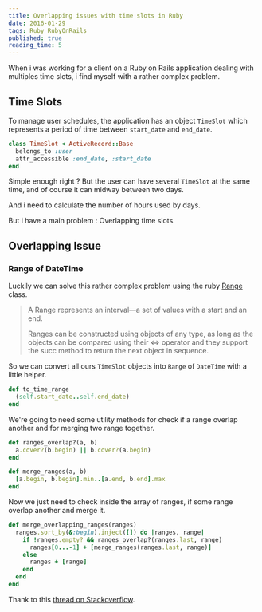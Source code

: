 ```yaml
---
title: Overlapping issues with time slots in Ruby
date: 2016-01-29
tags: Ruby RubyOnRails
published: true
reading_time: 5
---
```


When i was working for a client on a Ruby on Rails application dealing with multiples time slots,
i find myself with a rather complex problem.

## Time Slots

To manage user schedules, the application has an object `TimeSlot` which represents a period of time between `start_date` and `end_date`.

```ruby
class TimeSlot < ActiveRecord::Base
  belongs_to :user
  attr_accessible :end_date, :start_date
end
```

Simple enough right ? But the user can have several `TimeSlot` at the same time, and of course it can midway between two days.

And i need to calculate the number of hours used by days.

But i have a main problem : Overlapping time slots.

## Overlapping Issue

### Range of DateTime

Luckily we can solve this rather complex problem using the ruby
[Range](http://ruby-doc.org/core-1.9.3/Range.html) class.

> A Range represents an interval—a set of values with a start and an end.
>
> Ranges can be constructed using objects of any type, as long as the objects
> can be compared using their <=> operator and they support the succ method
> to return the next object in sequence.


So we can convert all ours `TimeSlot` objects into `Range` of `DateTime` with a little helper.

```ruby
def to_time_range
  (self.start_date..self.end_date)
end
```

We're going to need some utility methods for check if a range overlap another
and for merging two range together.

```ruby
def ranges_overlap?(a, b)
  a.cover?(b.begin) || b.cover?(a.begin)
end

def merge_ranges(a, b)
  [a.begin, b.begin].min..[a.end, b.end].max
end
```

Now we just need to check inside the array of ranges, if some range overlap another and merge it.

```ruby
def merge_overlapping_ranges(ranges)
  ranges.sort_by(&:begin).inject([]) do |ranges, range|
    if !ranges.empty? && ranges_overlap?(ranges.last, range)
      ranges[0...-1] + [merge_ranges(ranges.last, range)]
    else
      ranges + [range]
    end
  end
end
```

Thank to this [thread on Stackoverflow](http://stackoverflow.com/a/6018744/1361310).
